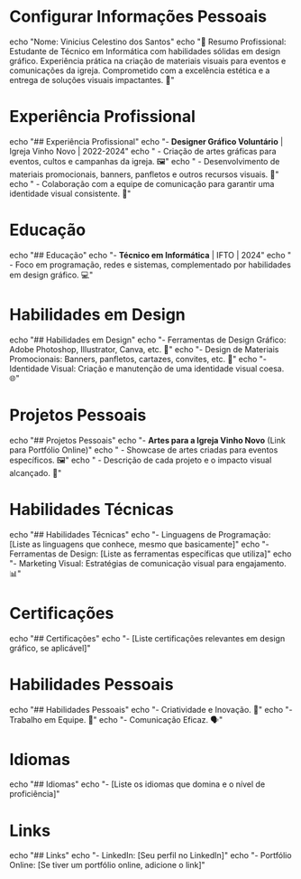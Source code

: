 # Configurar Informações Pessoais
echo "Nome: Vinicius Celestino dos Santos" 
echo "🌟 Resumo Profissional: Estudante de Técnico em Informática com habilidades sólidas em design gráfico. Experiência prática na criação de materiais visuais para eventos e comunicações da igreja. Comprometido com a excelência estética e a entrega de soluções visuais impactantes. 🎨"

# Experiência Profissional
echo "## Experiência Profissional"
echo "- **Designer Gráfico Voluntário** | Igreja Vinho Novo | 2022-2024"
echo "   - Criação de artes gráficas para eventos, cultos e campanhas da igreja. 🖼️"
echo "   - Desenvolvimento de materiais promocionais, banners, panfletos e outros recursos visuais. 📰"
echo "   - Colaboração com a equipe de comunicação para garantir uma identidade visual consistente. 👥"

# Educação
echo "## Educação"
echo "- **Técnico em Informática** | IFTO | 2024"
echo "   - Foco em programação, redes e sistemas, complementado por habilidades em design gráfico. 💻"

# Habilidades em Design
echo "## Habilidades em Design"
echo "- Ferramentas de Design Gráfico: Adobe Photoshop, Illustrator, Canva, etc. 🎨"
echo "- Design de Materiais Promocionais: Banners, panfletos, cartazes, convites, etc. 📃"
echo "- Identidade Visual: Criação e manutenção de uma identidade visual coesa. 🌐"

# Projetos Pessoais
echo "## Projetos Pessoais"
echo "- **Artes para a Igreja Vinho Novo** (Link para Portfólio Online)"
echo "   - Showcase de artes criadas para eventos específicos. 🖼️"
echo "   - Descrição de cada projeto e o impacto visual alcançado. 🚀"

# Habilidades Técnicas
echo "## Habilidades Técnicas"
echo "- Linguagens de Programação: [Liste as linguagens que conhece, mesmo que basicamente]"
echo "- Ferramentas de Design: [Liste as ferramentas específicas que utiliza]"
echo "- Marketing Visual: Estratégias de comunicação visual para engajamento. 📊"

# Certificações
echo "## Certificações"
echo "- [Liste certificações relevantes em design gráfico, se aplicável]"

# Habilidades Pessoais
echo "## Habilidades Pessoais"
echo "- Criatividade e Inovação. 🌈"
echo "- Trabalho em Equipe. 👥"
echo "- Comunicação Eficaz. 🗣️"

# Idiomas
echo "## Idiomas"
echo "- [Liste os idiomas que domina e o nível de proficiência]"

# Links
echo "## Links"
echo "- LinkedIn: [Seu perfil no LinkedIn]"
echo "- Portfólio Online: [Se tiver um portfólio online, adicione o link]"
